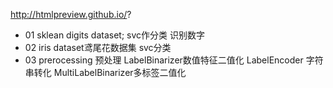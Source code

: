 

http://htmlpreview.github.io/?
+ 01 sklean digits dataset; svc作分类 识别数字
+ 02 iris dataset鸢尾花数据集 svc分类
+ 03 prerocessing 预处理 LabelBinarizer数值特征二值化 LabelEncoder 字符串转化 MultiLabelBinarizer多标签二值化
